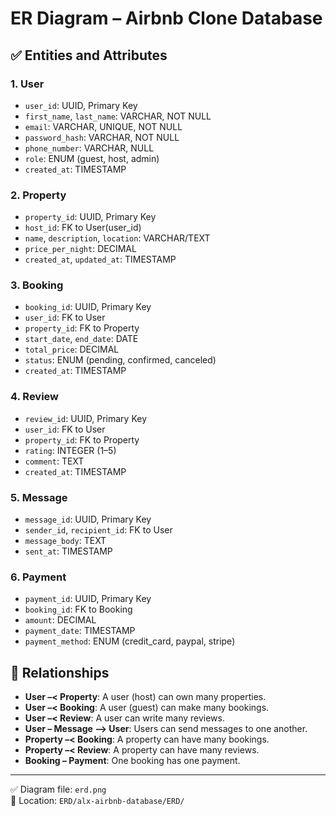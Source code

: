 # ER Diagram – Airbnb Clone Database

## ✅ Entities and Attributes

### 1. User

- `user_id`: UUID, Primary Key
- `first_name`, `last_name`: VARCHAR, NOT NULL
- `email`: VARCHAR, UNIQUE, NOT NULL
- `password_hash`: VARCHAR, NOT NULL
- `phone_number`: VARCHAR, NULL
- `role`: ENUM (guest, host, admin)
- `created_at`: TIMESTAMP

### 2. Property

- `property_id`: UUID, Primary Key
- `host_id`: FK to User(user_id)
- `name`, `description`, `location`: VARCHAR/TEXT
- `price_per_night`: DECIMAL
- `created_at`, `updated_at`: TIMESTAMP

### 3. Booking

- `booking_id`: UUID, Primary Key
- `user_id`: FK to User
- `property_id`: FK to Property
- `start_date`, `end_date`: DATE
- `total_price`: DECIMAL
- `status`: ENUM (pending, confirmed, canceled)
- `created_at`: TIMESTAMP

### 4. Review

- `review_id`: UUID, Primary Key
- `user_id`: FK to User
- `property_id`: FK to Property
- `rating`: INTEGER (1–5)
- `comment`: TEXT
- `created_at`: TIMESTAMP

### 5. Message

- `message_id`: UUID, Primary Key
- `sender_id`, `recipient_id`: FK to User
- `message_body`: TEXT
- `sent_at`: TIMESTAMP

### 6. Payment

- `payment_id`: UUID, Primary Key
- `booking_id`: FK to Booking
- `amount`: DECIMAL
- `payment_date`: TIMESTAMP
- `payment_method`: ENUM (credit_card, paypal, stripe)

## 🔁 Relationships

- **User –< Property**: A user (host) can own many properties.
- **User –< Booking**: A user (guest) can make many bookings.
- **User –< Review**: A user can write many reviews.
- **User – Message –> User**: Users can send messages to one another.
- **Property –< Booking**: A property can have many bookings.
- **Property –< Review**: A property can have many reviews.
- **Booking – Payment**: One booking has one payment.

---

✅ Diagram file: `erd.png`  
📁 Location: `ERD/alx-airbnb-database/ERD/`

